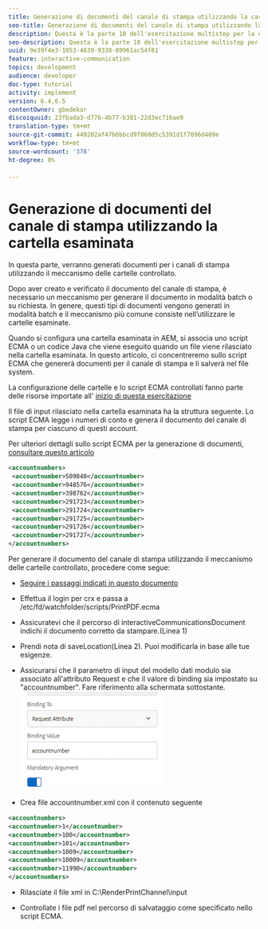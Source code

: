 ```yaml
---
title: Generazione di documenti del canale di stampa utilizzando la cartella esaminata
seo-title: Generazione di documenti del canale di stampa utilizzando la cartella esaminata
description: Questa è la parte 10 dell'esercitazione multistep per la creazione del primo documento di comunicazione interattiva per il canale di stampa. In questa parte, verranno generati documenti per i canali di stampa utilizzando il meccanismo delle cartelle controllato.
seo-description: Questa è la parte 10 dell'esercitazione multistep per la creazione del primo documento di comunicazione interattiva per il canale di stampa. In questa parte, verranno generati documenti per i canali di stampa utilizzando il meccanismo delle cartelle controllato.
uuid: 9e39f4e3-1053-4839-9338-09961ac54f81
feature: interactive-communication
topics: development
audience: developer
doc-type: tutorial
activity: implement
version: 6.4,6.5
contentOwner: gbedekar
discoiquuid: 23fbada3-d776-4b77-b381-22d3ec716ae9
translation-type: tm+mt
source-git-commit: 449202af47b6bbcd9f860d5c5391d1f7096d489e
workflow-type: tm+mt
source-wordcount: '378'
ht-degree: 0%

---
```



# Generazione di documenti del canale di stampa utilizzando la cartella esaminata

In questa parte, verranno generati documenti per i canali di stampa utilizzando il meccanismo delle cartelle controllato.

Dopo aver creato e verificato il documento del canale di stampa, è necessario un meccanismo per generare il documento in modalità batch o su richiesta. In genere, questi tipi di documenti vengono generati in modalità batch e il meccanismo più comune consiste nell’utilizzare le cartelle esaminate.

Quando si configura una cartella esaminata in AEM, si associa uno script ECMA o un codice Java che viene eseguito quando un file viene rilasciato nella cartella esaminata. In questo articolo, ci concentreremo sullo script ECMA che genererà documenti per il canale di stampa e li salverà nel file system.

La configurazione delle cartelle e lo script ECMA controllati fanno parte delle risorse importate all&#39; [inizio di questa esercitazione](introduction.md)

Il file di input rilasciato nella cartella esaminata ha la struttura seguente. Lo script ECMA legge i numeri di conto e genera il documento del canale di stampa per ciascuno di questi account.

Per ulteriori dettagli sullo script ECMA per la generazione di documenti, [consultare questo articolo](/help/forms/interactive-communications/generating-interactive-communications-print-document-using-api-tutorial-use.md)

```xml
<accountnumbers>
 <accountnumber>509840</accountnumber>
 <accountnumber>948576</accountnumber>
 <accountnumber>398762</accountnumber>
 <accountnumber>291723</accountnumber>
 <accountnumber>291724</accountnumber>
 <accountnumber>291725</accountnumber>
 <accountnumber>291726</accountnumber>
 <accountnumber>291727</accountnumber>
</accountnumbers>
```

Per generare il documento del canale di stampa utilizzando il meccanismo delle cartelle controllato, procedere come segue:

* [Seguire i passaggi indicati in questo documento](/help/forms/adaptive-forms/service-user-tutorial-develop.md)

* Effettua il login per crx e passa a /etc/fd/watchfolder/scripts/PrintPDF.ecma

* Assicuratevi che il percorso di interactiveCommunicationsDocument indichi il documento corretto da stampare.(Linea 1)
* Prendi nota di saveLocation(Linea 2). Puoi modificarla in base alle tue esigenze.
* Assicurarsi che il parametro di input del modello dati modulo sia associato all&#39;attributo Request e che il valore di binding sia impostato su &quot;accountnumber&quot;. Fare riferimento alla schermata sottostante.
   ![request](assets/requestattributeprintchannel.gif)

* Crea file accountnumber.xml con il contenuto seguente

```xml
<accountnumbers>
<accountnumber>1</accountnumber>
<accountnumber>100</accountnumber>
<accountnumber>101</accountnumber>
<accountnumber>1009</accountnumber>
<accountnumber>10009</accountnumber>
<accountnumber>11990</accountnumber>
</accountnumbers>
```

* Rilasciate il file xml in C:\RenderPrintChannel\input

* Controllate i file pdf nel percorso di salvataggio come specificato nello script ECMA.





